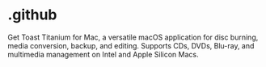 # .github
Get Toast Titanium for Mac, a versatile macOS application for disc burning, media conversion, backup, and editing. Supports CDs, DVDs, Blu-ray, and multimedia management on Intel and Apple Silicon Macs.

